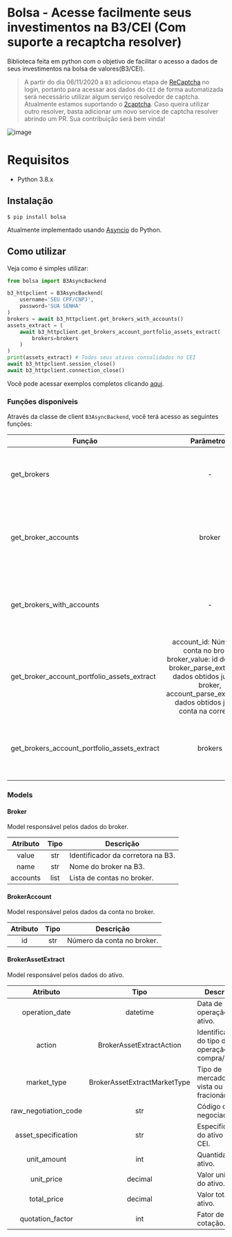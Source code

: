 # Bolsa - Acesse facilmente seus investimentos na B3/CEI (Com suporte a recaptcha resolver)
Biblioteca feita em python com o objetivo de facilitar o acesso a dados de seus investimentos na bolsa de valores(B3/CEI).

>A partir do dia 06/11/2020 a `B3` adicionou etapa de [ReCaptcha](https://www.google.com/recaptcha/about/) no login, portanto para acessar aos dados do `CEI` de forma automatizada será necessário utilizar algum serviço resolvedor de captcha. Atualmente estamos suportando o [2captcha](https://2captcha.com/). Caso queira utilizar outro resolver, basta adicionar um novo service de captcha resolver abrindo um PR. Sua contribuição será bem vinda!

![image](https://i.imgur.com/TBpVWm3.png)

# Requisitos
 - Python 3.8.x

## Instalação
```
$ pip install bolsa
```
Atualmente implementado usando [Asyncio](https://docs.python.org/3/library/asyncio.html) do Python.

## Como utilizar
Veja como é simples utilizar:
```python
from bolsa import B3AsyncBackend

b3_httpclient = B3AsyncBackend(
    username='SEU CPF/CNPJ',
    password='SUA SENHA'
)
brokers = await b3_httpclient.get_brokers_with_accounts()
assets_extract = (
    await b3_httpclient.get_brokers_account_portfolio_assets_extract(
        brokers=brokers
    )
)
print(assets_extract) # Todos seus ativos consolidados no CEI
await b3_httpclient.session_close()
await b3_httpclient.connection_close()
```
Você pode acessar exemplos completos clicando [aqui](https://github.com/gicornachini/bolsa/tree/master/examples).


### Funções disponíveis

Através da classe de client `B3AsyncBackend`, você terá acesso as seguintes funções:

| Função        |  Parâmetros          | Descrição  |
| ------------- |:-------------:| -----|
| get_brokers      | - | Obtém os brokers disponíveis para aquela conta. Retorna um objeto Broker. (Ex: XP Inc, Clear, Easynvest...). |
| get_broker_accounts      | broker      |   Através de um broker passado como parâmetro, obtém suas respectivas contas na B3. Retorna um `Broker` com uma lista de `BrokerAccount`. |
| get_brokers_with_accounts | - | É uma junção entre os métodos `get_brokers` e `get_broker_accounts`. Retorna uma lista de `Broker` com uma lista de `BrokerAccount`. |
| get_broker_account_portfolio_assets_extract | account_id: Número da conta no broker, broker_value: id do broker, broker_parse_extra_data: dados obtidos junto ao broker, account_parse_extra_data: dados obtidos junto a conta na corretora. | Utilizado para obter todos os dados de ativos consolidados na b3. Retorna uma lista de `BrokerAssetExtract`. |
| get_brokers_account_portfolio_assets_extract | brokers      | Através dos brokers passados por parâmetro, é obtido uma lista de ativos para cada broker. Retorna uma lista de `BrokerAssetExtract`. |


### Models

#### Broker
Model responsável pelos dados do broker.

| Atributo        | Tipo           | Descrição  |
| :-------------: |:-------------:| -----|
| value      | str | Identificador da corretora na B3. |
| name      | str      |   Nome do broker na B3. |
| accounts | list      |    Lista de contas no broker. |


#### BrokerAccount
Model responsável pelos dados da conta no broker.

| Atributo        | Tipo           | Descrição  |
| :-------------: |:-------------:| -----|
| id      | str | Número da conta no broker. |


#### BrokerAssetExtract
Model responsável pelos dados do ativo.

| Atributo        | Tipo           | Descrição  |
| :-------------: |:-------------:| -----|
| operation_date      | datetime | Data de operação do ativo. |
| action      | BrokerAssetExtractAction      |   Identificador do tipo de operação compra/venda. |
| market_type | BrokerAssetExtractMarketType      |   Tipo de mercado, a vista ou fracionário. |
| raw_negotiation_code | str      |    Código de negociação. |
| asset_specification | str      |    Especificação do ativo no CEI. |
| unit_amount | int      |    Quantidade de ativo. |
| unit_price | decimal      |    Valor unitário do ativo. |
| total_price | decimal      |    Valor total do ativo. |
| quotation_factor | int      |    Fator de cotação. |
